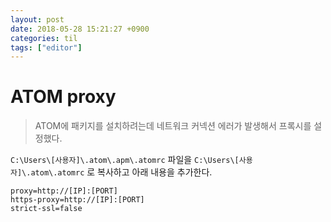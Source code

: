 ```yaml
---
layout: post
date: 2018-05-28 15:21:27 +0900
categories: til
tags: ["editor"]
---
```


# ATOM proxy

> ATOM에 패키지를 설치하려는데 네트워크 커넥션 에러가 발생해서 프록시를 설정했다.

`C:\Users\[사용자]\.atom\.apm\.atomrc` 파일을 `C:\Users\[사용자]\.atom\.atomrc` 로 복사하고 아래 내용을 추가한다.

    proxy=http://[IP]:[PORT]
    https-proxy=http://[IP]:[PORT]
    strict-ssl=false
